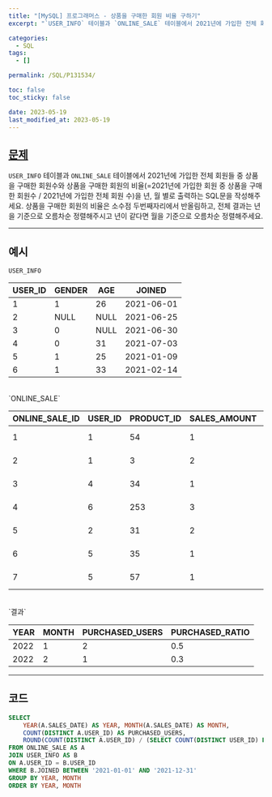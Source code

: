 ```yaml
---
title: "[MySQL] 프로그래머스 - 상품을 구매한 회원 비율 구하기"
excerpt: "`USER_INFO` 테이블과 `ONLINE_SALE` 테이블에서 2021년에 가입한 전체 회원들 중 상품을 구매한 회원수와 상품을 구매한 회원의 비율(=2021년에 가입한 회원 중 상품을 구매한 회원수 / 2021년에 가입한 전체 회원 수)을 년, 월 별로 출력하는 SQL문을 작성해주세요. 상품을 구매한 회원의 비율은 소수점 두번째자리에서 반올림하고, 전체 결과는 년을 기준으로 오름차순 정렬해주시고 년이 같다면 월을 기준으로 오름차순 정렬해주세요."

categories:
  - SQL
tags:
  - []

permalink: /SQL/P131534/

toc: false
toc_sticky: false

date: 2023-05-19
last_modified_at: 2023-05-19
---
```


## [문제](https://school.programmers.co.kr/learn/courses/30/lessons/131534)

`USER_INFO` 테이블과 `ONLINE_SALE` 테이블에서 2021년에 가입한 전체 회원들 중 상품을 구매한 회원수와 상품을 구매한 회원의 비율(=2021년에 가입한 회원 중 상품을 구매한 회원수 / 2021년에 가입한 전체 회원 수)을 년, 월 별로 출력하는 SQL문을 작성해주세요. 상품을 구매한 회원의 비율은 소수점 두번째자리에서 반올림하고, 전체 결과는 년을 기준으로 오름차순 정렬해주시고 년이 같다면 월을 기준으로 오름차순 정렬해주세요.

***
## 예시
`USER_INFO`  

|USER_ID|GENDER|AGE |JOINED    |  
|-------|------|----|----------|  
|1      |1     |26  |2021-06-01|  
|2      |NULL  |NULL|2021-06-25|
|3      |0  |NULL|2021-06-30|
|4      |0  |31|2021-07-03|
|5      |1  |25|2021-01-09|
|6      |1  |33|2021-02-14|

<br/>
`ONLINE_SALE`

|ONLINE_SALE_ID|USER_ID|PRODUCT_ID|SALES_AMOUNT|SALES_DATE|
|--------------|-------|---|---|---|
|1|1|54|1|2022-01-01|
|2|1|3|2|2022-01-25|
|3|4|34|1|2022-01-30|
|4|6|253|3|2022-02-03|
|5|2|31|2|2022-02-09|
|6|5|35|1|2022-02-14|
|7|5|57|1|2022-02-18|

<br/>
`결과`

|YEAR|MONTH|PURCHASED_USERS|PURCHASED_RATIO|
|---|---|---|---|
|2022|1|2|0.5|
|2022|2|1|0.3|

***
## 코드
```sql
SELECT 
    YEAR(A.SALES_DATE) AS YEAR, MONTH(A.SALES_DATE) AS MONTH,
    COUNT(DISTINCT A.USER_ID) AS PURCHASED_USERS,
    ROUND(COUNT(DISTINCT A.USER_ID) / (SELECT COUNT(DISTINCT USER_ID) FROM USER_INFO WHERE JOINED BETWEEN '2021-01-01' AND '2021-12-31'),1) AS PURCHASED_RATIO
FROM ONLINE_SALE AS A
JOIN USER_INFO AS B
ON A.USER_ID = B.USER_ID
WHERE B.JOINED BETWEEN '2021-01-01' AND '2021-12-31'
GROUP BY YEAR, MONTH
ORDER BY YEAR, MONTH
```

